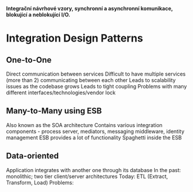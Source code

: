 **Integrační návrhové vzory, synchronní a asynchronní komunikace, blokující a neblokující I/O.**

# Integration Design Patterns
## One-to-One
Direct communication between services
Difficult to have multiple services (more than 2) communicating between each other
Leads to scalability issues as the codebase grows
Leads to tight coupling
Problems with many different interfaces/technologies/vendor lock

## Many-to-Many using ESB
Also known as the SOA architecture
Contains various integration components - process server, mediators, messaging middleware, identity management
ESB provides a lot of functionality
Spaghetti inside the ESB

## Data-oriented
Application integrates with another one through its database
In the past: monolithic; two tier client/server architectures
Today: ETL (Extract, Transform, Load)
Problems: 